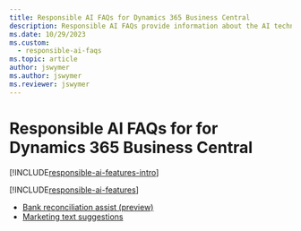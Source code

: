 ```yaml
---
title: Responsible AI FAQs for Dynamics 365 Business Central
description: Responsible AI FAQs provide information about the AI technology used in  Business Central, along with key considerations and details about how the AI is used, how it was tested and evaluated, and any specific limitations.
ms.date: 10/29/2023
ms.custom: 
  - responsible-ai-faqs
ms.topic: article
author: jswymer
ms.author: jswymer
ms.reviewer: jswymer
---
```


# Responsible AI FAQs for for Dynamics 365 Business Central

[!INCLUDE[responsible-ai-features-intro](includes/responsible-ai-intro.md)]

[!INCLUDE[responsible-ai-features](includes/responsible-ai-features.md)]

- [Bank reconciliation assist (preview)](faqs-bank-reconciliation.md)
- [Marketing text suggestions](faqs-marketing-text.md)
